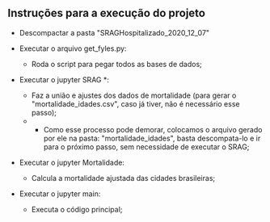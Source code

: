 ## Instruções para a execução do projeto

- Descompactar a pasta "SRAGHospitalizado_2020_12_07"

- Executar o arquivo get_fyles.py:
	- Roda o script para pegar todos as bases de dados;

- Executar o jupyter SRAG *:
	- Faz a união e ajustes dos dados de mortalidade (para gerar o "mortalidade_idades.csv", caso já tiver, não é necessário esse passo);
	- * Como esse processo pode demorar, colocamos o arquivo gerado por ele na pasta: "mortalidade_idades", basta descompata-lo e ir para o próximo passo, sem necessidade de executar o SRAG; 

- Executar o jupyter Mortalidade:
	- Calcula a mortalidade ajustada das cidades brasileiras;

- Executar o jupyter main:
	- Executa o código principal;